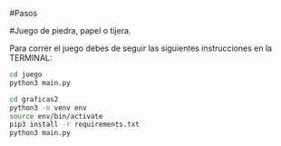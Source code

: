 #Pasos

#Juego de piedra, papel o tijera.

Para correr el juego debes de seguir las siguientes instrucciones en la TERMINAL:

```sh
cd juego
python3 main.py

```

```sh
cd graficas2
python3 -m venv env
source env/bin/activate
pip3 install -r requirements.txt
python3 main.py

```